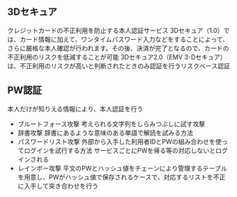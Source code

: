## 3Dセキュア
クレジットカードの不正利用を防止する本人認証サービス
3Dセキュア（1.0）では、カード情報に加えて、ワンタイムパスワード入力などをすることによって、さらに厳格な本人確認が行われます。その後、決済が完了となるので、カードの不正利用のリスクを低減することが可能
3Dセキュア2.0（EMV 3-Dセキュア）は、不正利用のリスクが高いと判断されたときのみ認証を行うリスクベース認証

## PW認証
本人だけが知りえる情報により、本人認証を行う

- ブルートフォース攻撃
考えられる文字列をしらみつぶしに試す攻撃
- 辞書攻撃
辞書にあるような意味のある単語で解読を試みる方法
- パスワードリスト攻撃
外部から入手した利用者IDとPWの組み合わせを使ってログインを試行する方法
サービスごとにPWを帰る等の対応しないとログインされる
- レインボー攻撃
平文のPWとハッシュ値をチェーンにより管理するテーブルを用意し、PWがハッシュ値で保存されるケースで、対応するリストを不正に入手して突き合わせを行う



